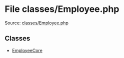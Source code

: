 File classes/Employee.php
=========

Source: [classes/Employee.php](https://github.com/PrestaShop/PrestaShop/blob/1.5.4.0/classes/Employee.php)


Classes
-------

* [EmployeeCore](class.EmployeeCore.md)


